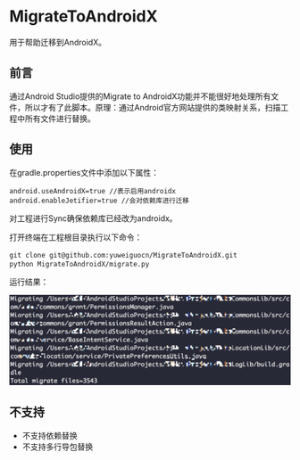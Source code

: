 # MigrateToAndroidX

用于帮助迁移到AndroidX。

## 前言
通过Android Studio提供的Migrate to AndroidX功能并不能很好地处理所有文件，所以才有了此脚本。原理：通过Android官方网站提供的类映射关系，扫描工程中所有文件进行替换。

## 使用

在gradle.properties文件中添加以下属性：
```
android.useAndroidX=true //表示启用androidx
android.enableJetifier=true //会对依赖库进行迁移
```
对工程进行Sync确保依赖库已经改为androidx。

打开终端在工程根目录执行以下命令：
```
git clone git@github.com:yuweiguocn/MigrateToAndroidX.git
python MigrateToAndroidX/migrate.py
```
运行结果：

![](./result.png)

## 不支持

- 不支持依赖替换
- 不支持多行导包替换